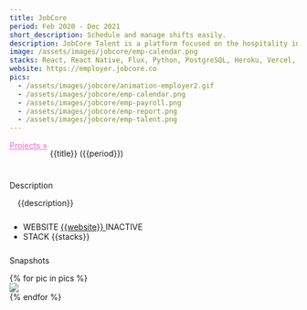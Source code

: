```yaml
---
title: JobCore
period: Feb 2020 - Dec 2021
short_description: Schedule and manage shifts easily.
description: JobCore Talent is a platform focused on the hospitality industry that connects caterers, full service restaurants, nightclubs, bars and janitorial services companies to qualified part-time workers.
image: /assets/images/jobcore/emp-calendar.png
stacks: React, React Native, Flux, Python, PostgreSQL, Heroku, Vercel, Gatsby, Django REST Framework
website: https://employer.jobcore.co
pics:
  - /assets/images/jobcore/animation-employer2.gif
  - /assets/images/jobcore/emp-calendar.png
  - /assets/images/jobcore/emp-payroll.png
  - /assets/images/jobcore/emp-report.png
  - /assets/images/jobcore/emp-talent.png
---
```


<div>
    <div style="display: flex;">
        <a href="/projects" style="color: rgb(255, 99, 195)">Projects &raquo;</a>
        <p style="padding-left: 5px;"> {{title}}
        <span>({{period}})</span>
        </p>
    </div>
    <div style="margin-top: 25px">
        <p class="section-title">Description</p>
        <p style="text-indent: 1em">{{description}}</p>
    </div>
    <div style="margin-top: 25px">
        <ul>
            <li>
                <div>
                    <span class="badge">WEBSITE</span>
                    <a href="{{website}}" class="project-url">
                    {{website}}
                    </a>
                    <span class="badge-danger">INACTIVE</span>
                </div>
            </li>
            <li>
                <div>
                <span class="badge">STACK</span>
                <span>{{stacks}}</span>
                </div>
            </li>
        </ul>
    </div>
    <div style="margin-top: 25px">
        <p class="section-title">Snapshots</p>
        {% for pic in pics %}
        <div class="snapshot">
            <img src="{{pic}}">
        </div>
        {% endfor %}
    </div>
</div>
